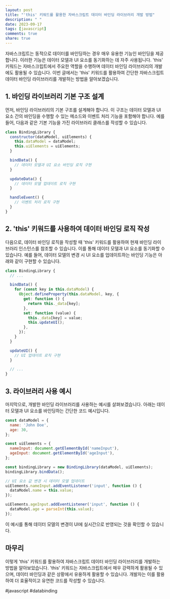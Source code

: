```yaml
---
layout: post
title: "'this' 키워드를 활용한 자바스크립트 데이터 바인딩 라이브러리 개발 방법"
description: " "
date: 2023-09-17
tags: [javascript]
comments: true
share: true
---
```


자바스크립트는 동적으로 데이터를 바인딩하는 경우 매우 유용한 기능인 바인딩을 제공합니다. 이러한 기능은 데이터 모델과 UI 요소를 동기화하는 데 자주 사용됩니다. 'this' 키워드는 자바스크립트에서 주요한 역할을 수행하며 데이터 바인딩 라이브러리의 개발에도 활용될 수 있습니다. 이번 글에서는 'this' 키워드를 활용하여 간단한 자바스크립트 데이터 바인딩 라이브러리를 개발하는 방법을 알아보겠습니다.

## 1. 바인딩 라이브러리 기본 구조 설계

먼저, 바인딩 라이브러리의 기본 구조를 설계해야 합니다. 이 구조는 데이터 모델과 UI 요소 간의 바인딩을 수행할 수 있는 메소드와 이벤트 처리 기능을 포함해야 합니다. 예를 들어, 다음과 같은 기본 기능을 가진 라이브러리 클래스를 작성할 수 있습니다.

```javascript
class BindingLibrary {
  constructor(dataModel, uiElements) {
    this.dataModel = dataModel;
    this.uiElements = uiElements;
  }

  bindData() {
    // 데이터 모델과 UI 요소 바인딩 로직 구현
  }

  updateData() {
    // 데이터 모델 업데이트 로직 구현
  }

  handleEvent() {
    // 이벤트 처리 로직 구현
  }
}
```

## 2. 'this' 키워드를 사용하여 데이터 바인딩 로직 작성

다음으로, 데이터 바인딩 로직을 작성할 때 'this' 키워드를 활용하여 현재 바인딩 라이브러리 인스턴스를 참조할 수 있습니다. 이를 통해 데이터 모델과 UI 요소를 동기화할 수 있습니다. 예를 들어, 데이터 모델의 변경 시 UI 요소를 업데이트하는 바인딩 기능은 아래와 같이 구현할 수 있습니다.

```javascript
class BindingLibrary {
  // ...

  bindData() {
    for (const key in this.dataModel) {
      Object.defineProperty(this.dataModel, key, {
        get: function () {
          return this._data[key];
        },
        set: function (value) {
          this._data[key] = value;
          this.updateUI();
        },
      });
    }
  }

  updateUI() {
    // UI 업데이트 로직 구현
  }

  // ...
}
```

## 3. 라이브러리 사용 예시

마지막으로, 개발한 바인딩 라이브러리를 사용하는 예시를 살펴보겠습니다. 아래는 데이터 모델과 UI 요소를 바인딩하는 간단한 코드 예시입니다.

```javascript
const dataModel = {
  name: 'John Doe',
  age: 30,
};

const uiElements = {
  nameInput: document.getElementById('nameInput'),
  ageInput: document.getElementById('ageInput'),
};

const bindingLibrary = new BindingLibrary(dataModel, uiElements);
bindingLibrary.bindData();

// UI 요소 값 변경 시 데이터 모델 업데이트
uiElements.nameInput.addEventListener('input', function () {
  dataModel.name = this.value;
});

uiElements.ageInput.addEventListener('input', function () {
  dataModel.age = parseInt(this.value);
});
```

이 예시를 통해 데이터 모델의 변경이 UI에 실시간으로 반영되는 것을 확인할 수 있습니다.

## 마무리

이렇게 'this' 키워드를 활용하여 자바스크립트 데이터 바인딩 라이브러리를 개발하는 방법을 알아보았습니다. 'this' 키워드는 자바스크립트에서 매우 강력하게 활용될 수 있으며, 데이터 바인딩과 같은 상황에서 유용하게 활용할 수 있습니다. 개발자는 이를 활용하여 더 효율적이고 유연한 코드를 작성할 수 있습니다.

#javascript #databinding